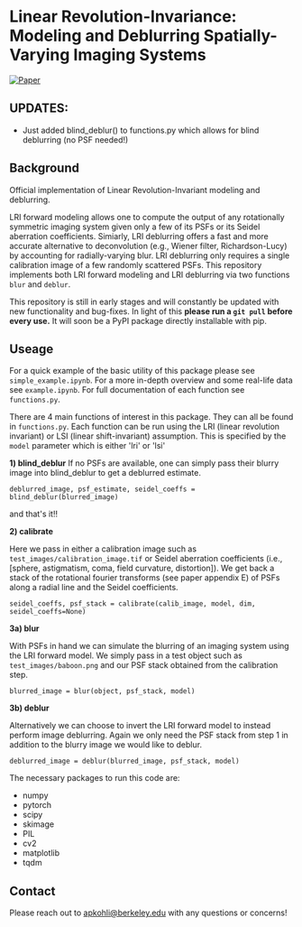 # Linear Revolution-Invariance: Modeling and Deblurring Spatially-Varying Imaging Systems

[![Paper](https://img.shields.io/badge/paper-%09arXiv%3A2003.12673-yellow.svg)](https://arxiv.org/abs/2206.08928)

## UPDATES:
* Just added blind_deblur() to functions.py which allows for blind deblurring (no PSF needed!)


## Background
Official implementation of Linear Revolution-Invariant modeling and deblurring. 

LRI forward modeling allows one to compute the output of any rotationally symmetric imaging system given only a few of its PSFs or its Seidel aberration coefficients. Simiarly, LRI deblurring offers a fast and more accurate alternative to deconvolution (e.g., Wiener filter, Richardson-Lucy) by accounting for radially-varying blur. LRI deblurring only requires a single calibration image of a few randomly scattered PSFs. This repository implements both LRI forward modeling and LRI deblurring via two functions ```blur``` and ```deblur```.

This repository is still in early stages and will constantly be updated with new functionality and bug-fixes. In light of this **please run a ```git pull``` before every use.** It will soon be a PyPI package directly installable with pip.

## Useage

For a quick example of the basic utility of this package please see ```simple_example.ipynb```. For a more in-depth overview and some real-life data see ```example.ipynb```. For full documentation of each function see ```functions.py```.

There are 4 main functions of interest in this package. They can all be found in ```functions.py```. Each function can be run using the LRI (linear revolution invariant) or LSI (linear shift-invariant) assumption. This is specified by the ```model``` parameter which is either 'lri' or 'lsi'

**1) blind_deblur**
If no PSFs are available, one can simply pass their blurry image into blind_deblur to get a deblurred estimate. 
```
deblurred_image, psf_estimate, seidel_coeffs = blind_deblur(blurred_image)
```
and that's it!!

**2) calibrate**

Here we pass in either a calibration image such as ```test_images/calibration_image.tif``` or Seidel aberration coefficients (i.e., [sphere, astigmatism, coma, field curvature, distortion]). We get back a stack of the rotational fourier transforms (see paper appendix E) of PSFs along a radial line and the Seidel coefficients.
```
seidel_coeffs, psf_stack = calibrate(calib_image, model, dim, seidel_coeffs=None)
```
**3a) blur**

With PSFs in hand we can simulate the blurring of an imaging system using the LRI forward model. We simply pass in a test object such as ```test_images/baboon.png``` and our PSF stack obtained from the calibration step.
```
blurred_image = blur(object, psf_stack, model)
```

**3b) deblur**

Alternatively we can choose to invert the LRI forward model to instead perform image deblurring. Again we only need the PSF stack from step 1 in addition to the blurry image we would like to deblur.
```
deblurred_image = deblur(blurred_image, psf_stack, model)
```


The necessary packages to run this code are:
* numpy
* pytorch
* scipy
* skimage
* PIL
* cv2
* matplotlib
* tqdm


## Contact
Please reach out to apkohli@berkeley.edu with any questions or concerns!

